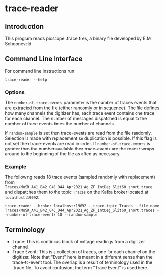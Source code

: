 # trace-reader

## Introduction
This program reads picscope .trace files, a binary file developed by E.M Schooneveld.

## Command Line Interface
For command line instructions run
```
trace-reader --help
```

### Options
The `number-of-trace-events` parameter is the number of traces events that are extracted from the file (either randomly or in sequence). The file defines how many channels the digitizer has, each trace event contains one trace for each channel. The number of messages dispatched is equal to the number of trace events times the number of channels.

If `random-sample` is set then trace-events are read from the file randomly. Selection is made with replacement so duplication is possible.
If this flag is not set then trace-events are read in order.
If `number-of-trace-events` is greater than the number available then trace-events are the reader wraps around to the beginning of the file as often as necessary.

### Example
The following reads 18 trace events (sampled randomly with replacement) from `Traces/MuSR_A41_B42_C43_D44_Apr2021_Ag_ZF_IntDeg_Slit60_short.trace` and dispatches them to the topic `Traces` on the Kafka broker located at `localhost:19092`:
```
trace-reader --broker localhost:19092 --trace-topic Traces --file-name Traces/MuSR_A41_B42_C43_D44_Apr2021_Ag_ZF_IntDeg_Slit60_short.traces --number-of-trace-events 18 --random-sample
```

## Terminology
- Trace: This is continous block of voltage readings from a digitizer channel.
- Trace Event: This is a collection of traces, one for each channel on the digitizer.
Note that "Event" here is meant in a different sense than the trace-to-event tool. The overlap is a result of terminology used in the .trace file. To avoid confusion, the term "Trace Event" is used here.